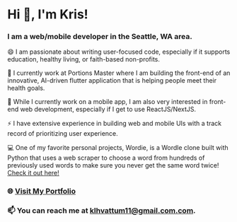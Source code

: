 # Hi 👋, I'm Kris!
### I am a web/mobile developer in the Seattle, WA area.

😄 I am passionate about writing user-focused code, especially if it supports education, healthy living, or faith-based non-profits.

🔭 I currently work at Portions Master where I am building the front-end of an innovative, AI-driven flutter application that is helping people meet their health goals.

🌱 While I currently work on a mobile app, I am also very interested in front-end web development, especially if I get to use ReactJS/NextJS.

⚡ I have extensive experience in building web and mobile UIs with a track record of prioritizing user experience.

💻 One of my favorite personal projects, Wordie, is a Wordle clone built with Python that uses a web scraper to choose a word from hundreds of previously used words to make sure you never get the same word twice! [Check it out here!](https://github.com/kristofer11/Wordie)

  
### 🌐 [Visit My Portfolio](https://krishvattum.com)
### 📫 You can reach me at [klhvattum11@gmail.com.com](mailto:klhvattum11@gmail.com).

<!--
**kristofer11/kristofer11** is a ✨ _special_ ✨ repository because its `README.md` (this file) appears on your GitHub profile.

Here are some ideas to get you started:

- 🔭 I’m currently working on ...
- 🌱 I’m currently learning ...
- 👯 I’m looking to collaborate on ...
- 🤔 I’m looking for help with ...
- 💬 Ask me about ...
- 📫 How to reach me: ...
- 😄 Pronouns: ...
- ⚡ Fun fact: ...
-->
